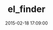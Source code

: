 ---
layout: post
title:  "el_finder"
repo:   "phallstrom/el_finder"
date:   2015-02-18 17:09:00
gemurl: http://github.com/phallstrom/el_finder
---